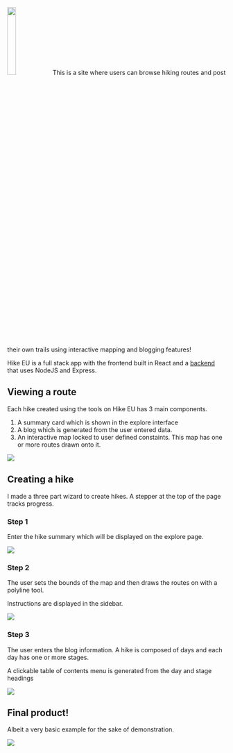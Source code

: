 <img src="https://i.imgur.com/o3TDntL.png" width="20%">
This is a site where users can browse hiking routes and post their own trails using interactive mapping and blogging features!

Hike EU is a full stack app with the frontend built in React and a [backend](https://github.com/t0mc0llins/backend-hike-eu) that uses NodeJS and Express.

## Viewing a route
Each hike created using the tools on Hike EU has 3 main components. 
1. A summary card which is shown in the explore interface
2. A blog which is generated from the user entered data.
3. An interactive map locked to user defined constaints. This map has one or more routes drawn onto it.
<img src="https://i.imgur.com/Gw54JwI.gif">

## Creating a hike

I made a three part wizard to create hikes. A stepper at the top of the page tracks progress.

### Step 1

Enter the hike summary which will be displayed on the explore page.

<img src="https://i.imgur.com/sIhK1yr.gif">

### Step 2

The user sets the bounds of the map and then draws the routes on with a polyline tool.

Instructions are displayed in the sidebar.

<img src="https://i.imgur.com/SOm3m2Q.gif">

### Step 3

The user enters the blog information. A hike is composed of days and each day has one or more stages. 

A clickable table of contents menu is generated from the day and stage headings

<img src="https://i.imgur.com/sKZzntz.gif">

## Final product!

Albeit a very basic example for the sake of demonstration.

<img src="https://i.imgur.com/ms68BUH.gif">
